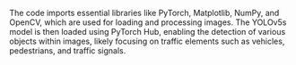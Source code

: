 The code imports essential libraries like PyTorch, Matplotlib, NumPy, and OpenCV, which are used for loading and processing images. The YOLOv5s model is then loaded using PyTorch Hub, enabling the detection of various objects within images, likely focusing on traffic elements such as vehicles, pedestrians, and traffic signals.

